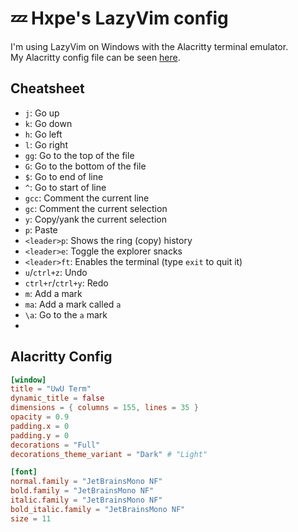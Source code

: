 # 💤 Hxpe's LazyVim config

I'm using LazyVim on Windows with the Alacritty terminal emulator.  
My Alacritty config file can be seen [here](#alacritty-config).

## Cheatsheet
- `j`: Go up
- `k`: Go down
- `h`: Go left
- `l`: Go right
- `gg`: Go to the top of the file
- `G`: Go to the bottom of the file
- `$`: Go to end of line
- `^`: Go to start of line
- `gcc`: Comment the current line
- `gc`: Comment the current selection
- `y`: Copy/yank the current selection
- `p`: Paste
- `<leader>p`: Shows the ring (copy) history
- `<leader>e`: Toggle the explorer snacks
- `<leader>ft`: Enables the terminal (type `exit` to quit it)
- `u`/`ctrl+z`: Undo
- `ctrl+r`/`ctrl+y`: Redo
- `m`: Add a mark
- `ma`: Add a mark called `a`
- `\a`: Go to the `a` mark
- 

## Alacritty Config

```toml
[window]
title = "UwU Term"
dynamic_title = false
dimensions = { columns = 155, lines = 35 }
opacity = 0.9
padding.x = 0
padding.y = 0
decorations = "Full"
decorations_theme_variant = "Dark" # "Light"

[font]
normal.family = "JetBrainsMono NF"
bold.family = "JetBrainsMono NF"
italic.family = "JetBrainsMono NF"
bold_italic.family = "JetBrainsMono NF"
size = 11
```
